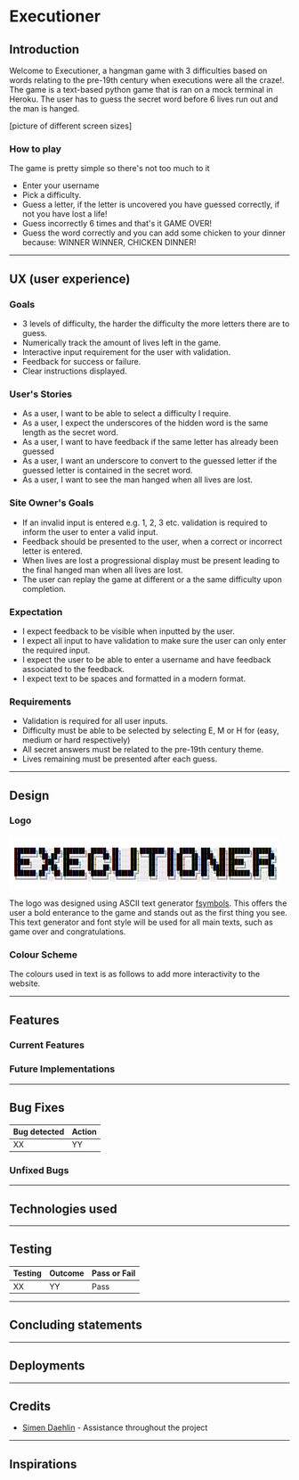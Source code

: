 # Executioner

## Introduction

Welcome to Executioner, a hangman game with 3 difficulties based on words relating to the pre-19th century when executions were all the craze!. The game is a text-based python game that is ran on a mock terminal in Heroku. The user has to guess the secret word before 6 lives run out and the man is hanged. 

[picture of different screen sizes]

### How to play
The game is pretty simple so there's not too much to it
* Enter your username
* Pick a difficulty.
* Guess a letter, if the letter is uncovered you have guessed correctly, if not you have lost a life!
* Guess incorrectly 6 times and that's it GAME OVER!
* Guess the word correctly and you can add some chicken to your dinner because: WINNER WINNER, CHICKEN DINNER!

---

## UX (user experience)

### Goals
* 3 levels of difficulty, the harder the difficulty the more letters there are to guess. 
* Numerically track the amount of lives left in the game.
* Interactive input requirement for the user with validation.
* Feedback for success or failure.
* Clear instructions displayed.

### User's Stories
* As a user, I want to be able to select a difficulty I require. 
* As a user, I expect the underscores of the hidden word is the same length as the secret word. 
* As a user, I want to have feedback if the same letter has already been guessed
* As a user, I want an underscore to convert to the guessed letter if the guessed letter is contained in the secret word. 
* As a user, I want to see the man hanged when all lives are lost. 

### Site Owner's Goals
* If an invalid input is entered e.g. 1, 2, 3 etc. validation is required to inform the user to enter a valid input. 
* Feedback should be presented to the user, when a correct or incorrect letter is entered. 
* When lives are lost a progressional display must be present leading to the final hanged man when all lives are lost.
* The user can replay the game at different or a the same difficulty upon completion. 

### Expectation
* I expect feedback to be visible when inputted by the user.
* I expect all input to have validation to make sure the user can only enter the required input. 
* I expect the user to be able to enter a username and have feedback associated to the feedback. 
* I expect text to be spaces and formatted in a modern format. 

### Requirements
* Validation is required for all user inputs.
* Difficulty must be able to be selected by selecting E, M or H for (easy, medium or hard respectively)
* All secret answers must be related to the pre-19th century theme. 
* Lives remaining must be presented after each guess.

---
## Design

### Logo

![Logo](docs/screenshots/logo.png "Logo")

The logo was designed using ASCII text generator [fsymbols](https://fsymbols.com/generators/carty/ "fsymbols"). This offers the user a bold enterance to the game and stands out as the first thing you see. This text generator and font style will be used for all main texts, such as game over and congratulations. 

### Colour Scheme

The colours used in text is as follows to add more interactivity to the website. 

---

## Features

### Current Features

### Future Implementations

---

## Bug Fixes

| Bug detected | Action |
|--|--|
|XX|YY|

### Unfixed Bugs

---

## Technologies used

---

## Testing
| Testing |Outcome | Pass or Fail |
|--|--|--|
|XX|YY|Pass|

---

## Concluding statements

---

## Deployments

---

## Credits
* [Simen Daehlin](https://www.linkedin.com/in/simendaehlin/ "Simen Daehlin") - Assistance throughout the project

---

## Inspirations